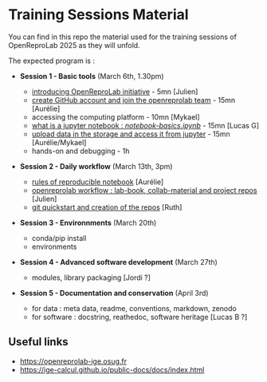 # Training Sessions Material


You can find in this repo the material used for the training sessions of OpenReproLab 2025 as they will unfold.

The expected program is :

- **Session 1 - Basic tools** (March 6th, 1.30pm)
  - [introducing OpenReproLab initiative](introducing-openreprolab.md) - 5mn [Julien]
  - [create GitHub account and join the openreprolab team](github-basics.md) - 15mn [Aurélie]
  - accessing the computing platform - 10mn [Mykael]
  - [what is a jupyter notebook : *notebook-basics.ipynb*](notebook-basics.ipynb) - 15mn [Lucas G]
  - [upload data in the storage and access it from jupyter](upload_data_cloud.md) - 15mn [Aurélie/Mykael]
  - hands-on and debugging - 1h 

- **Session 2 - Daily workflow** (March 13th, 3pm)
  - [rules of reproducible notebook](reproducible-notebooks.md) [Aurélie]
  - [openreprolab workflow : lab-book, collab-material and project repos](openreprolab-workflow.md) [Julien]
  - [git quickstart and creation of the repos](git-tuto.md)  [Ruth]
 
 
- **Session 3 - Environnments** (March 20th)
  - conda/pip install
  - environments
 
- **Session 4 - Advanced software development** (March 27th)
  - modules, library packaging [Jordi ?]

- **Session 5 - Documentation and conservation** (April 3rd)
  - for data : meta data, readme, conventions, markdown, zenodo
  - for software : docstring, reathedoc, software heritage [Lucas B ?]

## Useful links
- https://openreprolab-ige.osug.fr
- https://ige-calcul.github.io/public-docs/docs/index.html
